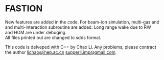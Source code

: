 # FASTION
New features are added in the code. 
For beam-ion simulation, multi-gas and and multi-interaction subroutine are added. 
Long range wake due to RW and HOM are under debuging.  
All files printed out are changed to sdds format. 


This code is delveped with C++ by Chao Li.
Any problems, please contract the author lichao@ihep.ac.cn supperli.imp@gmail.com.

